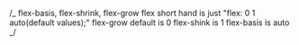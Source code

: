 /_ flex-basis, flex-shrink, flex-grow
flex short hand is just "flex: 0 1 auto(default values);"
flex-grow default is 0
flex-shink is 1
flex-basis is auto
_/

